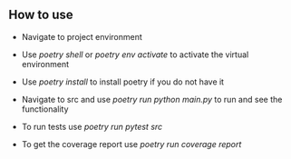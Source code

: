 ## How to use
- Navigate to project environment

- Use *poetry shell* or *poetry env activate* to activate the virtual environment

- Use *poetry install* to install poetry if you do not have it

-  Navigate to src and use *poetry run python main.py* to run and see the functionality

-  To run tests use *poetry run pytest src*

-  To get the coverage report use *poetry run coverage report*
